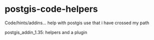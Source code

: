 # postgis-code-helpers
Code/hints/addins... help with postgis use that i have crossed my path


postgis_addin_1.35: helpers and a plugin
